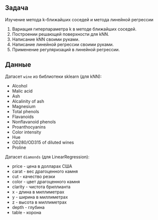 ## Задача  
Изучение метода k-ближайших соседей и метода линейной регрессии
1. Вариация гиперпараметра k в методе ближайших соседей.
2. Построении решающей поверхности для kNN.
3. Написание kNN своими руками.
4. Написание линейной регрессии своими руками.
5. Применение регуляризаций в линейной регрессии.
## Данные  
Датасет `wine` из библиотеки sklearn (для kNN):
* Alcohol
* Malic acid
* Ash
* Alcalinity of ash
* Magnesium
* Total phenols
* Flavanoids
* Nonflavanoid phenols
* Proanthocyanins
* Color intensity
* Hue
* OD280/OD315 of diluted wines
* Proline

Датасет `diamonds` (для LinearRegression):
* price - цена в долларах США
* carat - вес драгоценного камня
* cut - качество резки
* color - цвет драгоценного камня
* clarity - чистота бриллианта
* x - длина в миллиметрах
* y - ширина в миллиметрах
* z - высота в миллиметрах
* depth - глубина
* table - корона
